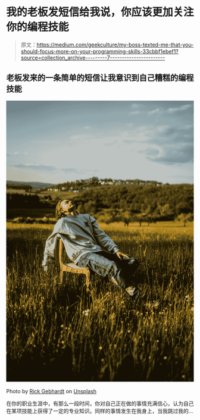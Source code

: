 # 我的老板发短信给我说，你应该更加关注你的编程技能

> 原文：<https://medium.com/geekculture/my-boss-texted-me-that-you-should-focus-more-on-your-programming-skills-33cbbf1ebef1?source=collection_archive---------7----------------------->

## 老板发来的一条简单的短信让我意识到自己糟糕的编程技能

![](img/ba791821a8cb3d6411aafbe1b3c7825a.png)

Photo by [Rick Gebhardt](https://unsplash.com/@rick_gebhardt?utm_source=medium&utm_medium=referral) on [Unsplash](https://unsplash.com?utm_source=medium&utm_medium=referral)

在你的职业生涯中，有那么一段时间，你对自己正在做的事情充满信心，认为自己在某项技能上获得了一定的专业知识。同样的事情发生在我身上，当我跳过我的…
